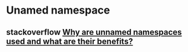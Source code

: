 # Unamed namespace



## stackoverflow [Why are unnamed namespaces used and what are their benefits?](https://stackoverflow.com/questions/357404/why-are-unnamed-namespaces-used-and-what-are-their-benefits)